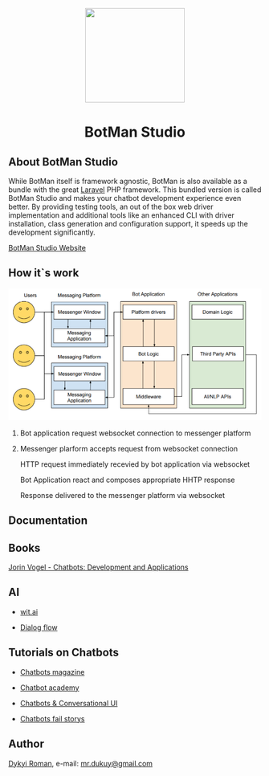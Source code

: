 <p align="center"><img height="188" width="198" src="https://botman.io/img/botman.png"></p>
<h1 align="center">BotMan Studio</h1>

## About BotMan Studio

While BotMan itself is framework agnostic, BotMan is also available as a bundle with the great [Laravel](https://laravel.com) PHP framework. This bundled version is called BotMan Studio and makes your chatbot development experience even better. By providing testing tools, an out of the box web driver implementation and additional tools like an enhanced CLI with driver installation, class generation and configuration support, it speeds up the development significantly.

[BotMan Studio Website](https://botman.io/2.0/welcome)

## How it`s work

![image](https://github.com/dykyi-roman/chat-bot/blob/master/docs/bot_model.png)

1) Bot application request websocket connection to messenger platform

2) Messenger plarform accepts request from websocket connection

   HTTP request immediately recevied by bot application via websocket

   Bot Application react and composes appropriate HHTP response

   Response delivered to the messenger platform via websocket

## Documentation

## Books

[Jorin Vogel - Chatbots: Development and Applications](https://github.com/dykyi-roman/chat-bot/blob/master/books/chatbots.pdf)

## AI

* [wit.ai](https://wit.ai)

* [Dialog flow](https://dialogflow.com)

## Tutorials on Chatbots

* [Chatbots magazine](https://chatbotsmagazine.com/tutorials/home)

* [Chatbot academy](https://www.chatbot-academy.com/chatbot-courses)

* [Chatbots & Conversational UI](https://uxdesign.cc/chatbots-conversational-ui/home)

* [Chatbots fail storys](https://chatbot.fail/)

## Author
[Dykyi Roman](https://www.linkedin.com/in/roman-dykyi-43428543/), e-mail: [mr.dukuy@gmail.com](mailto:mr.dukuy@gmail.com)
